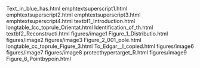 Text_in_blue_has.html
emphtextsuperscript1.html
emphtextsuperscript2.html
emphtextsuperscript3.html
emphtextsuperscript4.html
textbf1_Introduction.html
longtable_lcc_toprule_Orientat.html
Identification_of_th.html
textbf2_Reconstructi.html
figures/image1
Figure_1_Distributio.html
figures/image2
figures/image3
Figure_2_001_pole.html
longtable_cc_toprule_Figure_3.html
To_Edgar__I_copied.html
figures/image6
figures/image7
figures/image8
protecthypertarget_R.html
figures/image9
Figure_6_Pointbypoin.html
